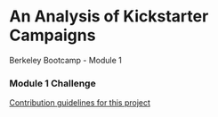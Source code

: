 # An Analysis of Kickstarter Campaigns

Berkeley Bootcamp - Module 1



### Module 1 Challenge


[Contribution guidelines for this project](docs/CONTRIBUTING.md)


